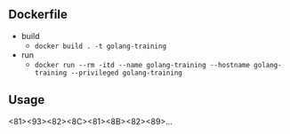 ## Dockerfile
- build
  - ```docker build . -t golang-training```
- run
  - ```docker run --rm -itd --name golang-training --hostname golang-training --privileged golang-training```

## Usage
<E3><81><93><E3><82><8C><E3><81><8B><E3><82><89>...
